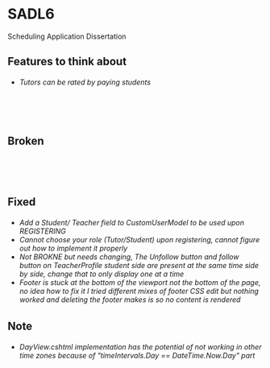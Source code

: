 # SADL6
Scheduling Application Dissertation

<h2>Features to think about</h2>
<h6>
  <ul>
    <li>Tutors can be rated by paying students</li>
  </ul>
</h6>

</br>
</br>

<h2>Broken</h2>
<h6>
  <ul>
    

  </ul>
</h6>

</br>
</br>

<h2>Fixed</h2>
<h6>
  <ul>
    <li>Add a Student/ Teacher field to CustomUserModel to be used upon REGISTERING</li>
    <li>Cannot choose your role (Tutor/Student) upon registering, cannot figure out how to implement it properly</li>
    <li>Not BROKNE but needs changing, The Unfollow button and follow button on TeacherProfile student side are present at the same time side by side, change that to only display one at a time</li>
    <li>Footer is stuck at the bottom of the viewport not the bottom of the page, no idea how to fix it I tried different mixes of footer CSS edit but nothing worked and deleting the footer makes is so no content is rendered</li>
  </ul>
</h6>

<h2>Note</h2>
<h6>
  <ul>
    <li>DayView.cshtml implementation has the potential of not working in other time zones because of "timeIntervals.Day == DateTime.Now.Day" part</li>
  </ul>
</h6>
